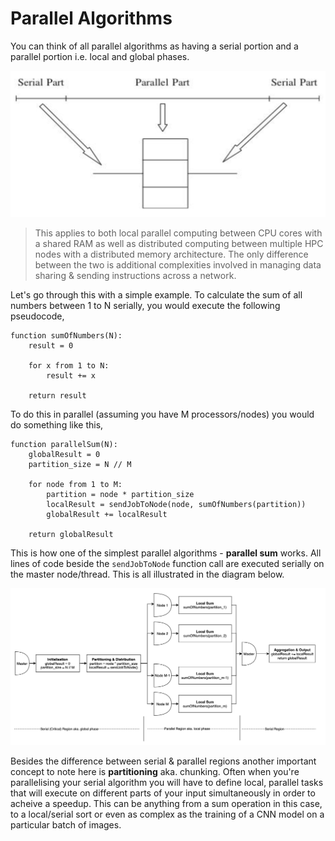 # Parallel Algorithms

You can think of all parallel algorithms as having a serial portion and a parallel portion i.e. local and global phases.

![serial-vs-parallel](./imgs/serial-parallel-parts.png)

> This applies to both local parallel computing between CPU cores with a shared RAM as well as distributed computing between multiple HPC nodes with a distributed memory architecture. The only difference between the two is additional complexities involved in managing data sharing & sending instructions across a network.

Let's go through this with a simple example. To calculate the sum of all numbers between 1 to N serially, you would execute the following pseudocode,

```
function sumOfNumbers(N):
    result = 0

    for x from 1 to N:
        result += x

    return result
```

To do this in parallel (assuming you have M processors/nodes) you would do something like this,

```
function parallelSum(N):
    globalResult = 0
    partition_size = N // M

    for node from 1 to M:
        partition = node * partition_size
        localResult = sendJobToNode(node, sumOfNumbers(partition))
        globalResult += localResult
    
    return globalResult
```

This is how one of the simplest parallel algorithms - **parallel sum** works. All lines of code beside the `sendJobToNode` function call are executed serially on the master node/thread. This is all illustrated in the diagram below.

![parallel-sum](./imgs/parallel-sum-diagram.png)

Besides the difference between serial & parallel regions another important concept to note here is **partitioning** aka. chunking. Often when you're parallelising your serial algorithm you will have to define local, parallel tasks that will execute on different parts of your input simultaneously in order to acheive a speedup. This can be anything from a sum operation in this case, to a local/serial sort or even as complex as the training of a CNN model on a particular batch of images.